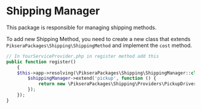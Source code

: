 # Shipping Manager

This package is responsible for managing shipping methods.

To add new Shipping Method, you need to create a new class that extends `PikseraPackages\Shipping\ShippingMethod` and implement the `cost` method.

```php
// In YourServiceProvider.php in register method add this
public function register()
    {
    $this->app->resolving(\PikseraPackages\Shipping\ShippingManager::class, function (\PikseraPackages\Shipping\ShippingManager $shippingManager) {
        $shippingManager->extend('pickup', function () {
            return new \PikseraPackages\Shipping\Providers\PickupDriver();
        });
    });
}
```
